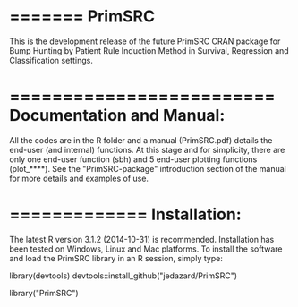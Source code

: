 =======
PrimSRC
=======
This is the development release of the future PrimSRC CRAN package for Bump Hunting by Patient Rule Induction Method in Survival, Regression and Classification settings.

=========================
Documentation and Manual: 
=========================
All the codes are in the R folder and a manual (PrimSRC.pdf) details the end-user (and internal) functions. At this stage and for simplicity, there are only one end-user function (sbh) and 5 end-user plotting functions (plot_****). See the "PrimSRC-package" introduction section of the manual for more details and examples of use.

=============
Installation: 
=============
The latest R version 3.1.2 (2014-10-31) is recommended.
Installation has been tested on Windows, Linux and Mac platforms.
To install the software and load the PrimSRC library in an R session, simply type:

library(devtools)
devtools::install_github("jedazard/PrimSRC")

library("PrimSRC")

